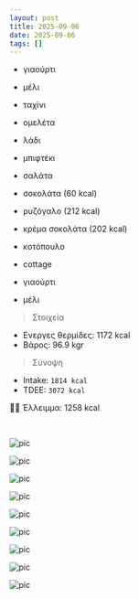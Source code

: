 ```yaml
---
layout: post
title: 2025-09-06 
date: 2025-09-06
tags: []
---
```


- γιαούρτι 
- μέλι
- ταχίνι


- ομελέτα
- λάδι
- μπιφτέκι
- σαλάτα
- σοκολάτα (60 kcal)

- ρυζόγαλο (212 kcal)
- κρέμα σοκολάτα (202 kcal)

- κοτόπουλο
- cottage
- γιαούρτι 
- μέλι
  
> Στοιχεία

- Ενεργες θερμίδες: 1172 kcal
- Βάρος: 96.9 kgr

> Σύνοψη 

- Intake: `1814 kcal`  
- TDEE: `3072 kcal`  

💪🏻 Έλλειμμα: <span class="green">1258 kcal</span>

<br>

![pic](/pics/2025-09-06/yogurt.jpg)<br>

![pic](/pics/2025-09-06/omelete.gif)<br>

![pic](/pics/2025-09-06/chicken.jpg)<br>

![pic](/pics/2025-09-06/greens.jpg)<br>

![pic](/pics/2025-09-06/salad-1.jpg)<br>

![pic](/pics/2025-09-06/salad-2.jpg)<br>

![pic](/pics/2025-09-06/bif-1.jpg)<br>

![pic](/pics/2025-09-06/bif-2.jpg)<br>

![pic](/pics/2025-09-06/bif-3.jpg)<br>

